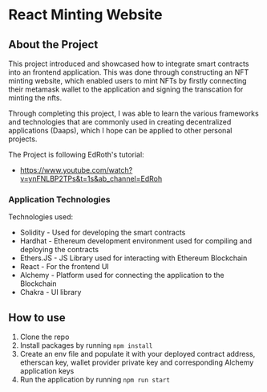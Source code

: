 # React Minting Website

## About the Project
This project introduced and showcased how to integrate smart contracts into an frontend application. This was done through constructing an NFT minting website, which enabled users to mint NFTs by firstly connecting their metamask wallet to the application and signing the transcation for minting the nfts.

Through completing this project, I was able to learn the various frameworks and technologies that are commonly used in creating decentralized applications (Daaps), which I hope can be applied to other personal projects.

The Project is following EdRoth's tutorial:
- https://www.youtube.com/watch?v=ynFNLBP2TPs&t=1s&ab_channel=EdRoh

### Application Technologies
Technologies used:
- Solidity - Used for developing the smart contracts
- Hardhat - Ethereum development environment used for compiling and deploying the contracts
- Ethers.JS - JS Library used for interacting with Ethereum Blockchain
- React - For the frontend UI
- Alchemy - Platform used for connecting the application to the Blockchain
- Chakra - UI library


## How to use
1) Clone the repo
2) Install packages by running `npm install`
3) Create an env file and populate it with your deployed contract address, etherscan key, wallet provider private key and corresponding Alchemy application keys
4) Run the application by running `npm run start`



